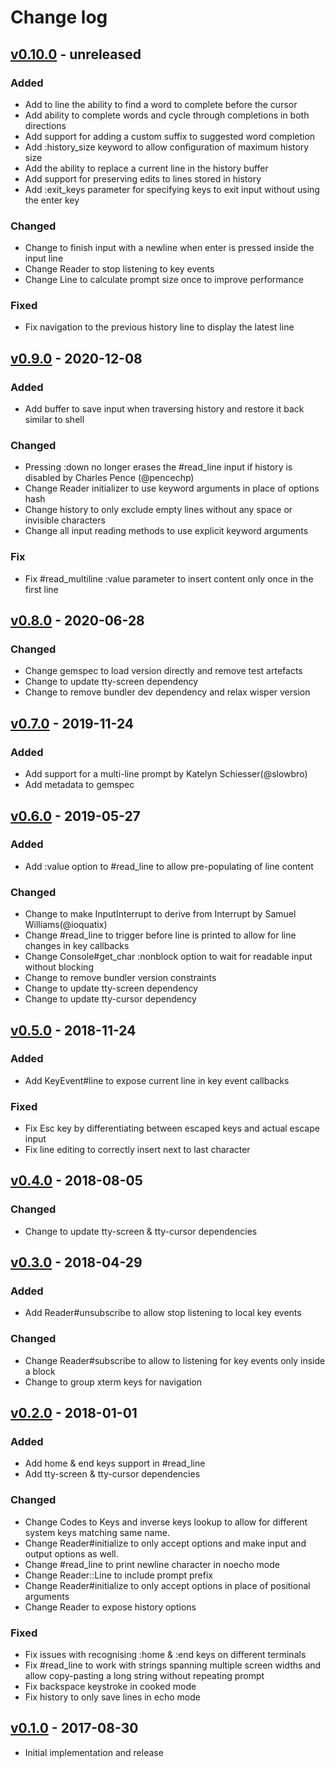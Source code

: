 # Change log

## [v0.10.0] - unreleased

### Added
* Add to line the ability to find a word to complete before the cursor
* Add ability to complete words and cycle through completions in both directions
* Add support for adding a custom suffix to suggested word completion
* Add :history_size keyword to allow configuration of maximum history size
* Add the ability to replace a current line in the history buffer
* Add support for preserving edits to lines stored in history
* Add :exit_keys parameter for specifying keys to exit input without using the enter key

### Changed
* Change to finish input with a newline when enter is pressed inside the input line
* Change Reader to stop listening to key events
* Change Line to calculate prompt size once to improve performance

### Fixed
* Fix navigation to the previous history line to display the latest line

## [v0.9.0] - 2020-12-08

### Added
* Add buffer to save input when traversing history and restore it back
  similar to shell

### Changed
* Pressing :down no longer erases the #read_line input if history is disabled by Charles Pence (@pencechp)
* Change Reader initializer to use keyword arguments in place of options hash
* Change history to only exclude empty lines without any space or invisible characters
* Change all input reading methods to use explicit keyword arguments

### Fix
* Fix #read_multiline :value parameter to insert content only once in the first line

## [v0.8.0] - 2020-06-28

### Changed
* Change gemspec to load version directly and remove test artefacts
* Change to update tty-screen dependency
* Change to remove bundler dev dependency and relax wisper version

## [v0.7.0] - 2019-11-24

### Added
* Add support for a multi-line prompt by Katelyn Schiesser(@slowbro)
* Add metadata to gemspec

## [v0.6.0] - 2019-05-27

### Added
* Add :value option to #read_line to allow pre-populating of line content

### Changed
* Change to make InputInterrupt to derive from Interrupt by Samuel Williams(@ioquatix)
* Change #read_line to trigger before line is printed to allow for line changes in key callbacks
* Change Console#get_char :nonblock option to wait for readable input without blocking
* Change to remove bundler version constraints
* Change to update tty-screen dependency
* Change to update tty-cursor dependency

## [v0.5.0] - 2018-11-24

### Added
* Add KeyEvent#line to expose current line in key event callbacks

### Fixed
* Fix Esc key by differentiating between escaped keys and actual escape input
* Fix line editing to correctly insert next to last character

## [v0.4.0] - 2018-08-05

### Changed
* Change to update tty-screen & tty-cursor dependencies

## [v0.3.0] - 2018-04-29

### Added
* Add Reader#unsubscribe to allow stop listening to local key events

### Changed
* Change Reader#subscribe to allow to listening for key events only inside a block
* Change to group xterm keys for navigation

## [v0.2.0] - 2018-01-01

### Added
* Add home & end keys support in #read_line
* Add tty-screen & tty-cursor dependencies

### Changed
* Change Codes to Keys and inverse keys lookup to allow for different system keys matching same name.
* Change Reader#initialize to only accept options and make input and output options as well.
* Change #read_line to print newline character in noecho mode
* Change Reader::Line to include prompt prefix
* Change Reader#initialize to only accept options in place of positional arguments
* Change Reader to expose history options

### Fixed
* Fix issues with recognising :home & :end keys on different terminals
* Fix #read_line to work with strings spanning multiple screen widths and allow copy-pasting a long string without repeating prompt
* Fix backspace keystroke in cooked mode
* Fix history to only save lines in echo mode

## [v0.1.0] - 2017-08-30

* Initial implementation and release

[v0.10.0]: https://github.com/piotrmurach/tty-reader/compare/v0.9.0...v0.10.0
[v0.9.0]: https://github.com/piotrmurach/tty-reader/compare/v0.8.0...v0.9.0
[v0.8.0]: https://github.com/piotrmurach/tty-reader/compare/v0.7.0...v0.8.0
[v0.7.0]: https://github.com/piotrmurach/tty-reader/compare/v0.6.0...v0.7.0
[v0.6.0]: https://github.com/piotrmurach/tty-reader/compare/v0.5.0...v0.6.0
[v0.5.0]: https://github.com/piotrmurach/tty-reader/compare/v0.4.0...v0.5.0
[v0.4.0]: https://github.com/piotrmurach/tty-reader/compare/v0.3.0...v0.4.0
[v0.3.0]: https://github.com/piotrmurach/tty-reader/compare/v0.2.0...v0.3.0
[v0.2.0]: https://github.com/piotrmurach/tty-reader/compare/v0.1.0...v0.2.0
[v0.1.0]: https://github.com/piotrmurach/tty-reader/compare/v0.1.0
